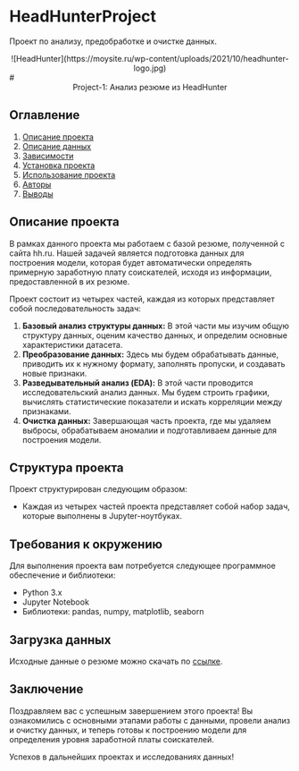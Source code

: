 # HeadHunterProject
Проект по анализу, предобработке и очистке данных.

<center> ![HeadHunter](https://moysite.ru/wp-content/uploads/2021/10/headhunter-logo.jpg) </center>
# <center> Project-1: Анализ резюме из HeadHunter </center>

## Оглавление
1. [Описание проекта](#Описание-проекта)
2. [Описание данных](#Описание-данных)
3. [Зависимости](#Зависимости)
4. [Установка проекта](#Установка-проекта)
5. [Использование проекта](#Использование-проекта)
6. [Авторы](#Авторы)
7. [Выводы](#Выводы)

## Описание проекта

В рамках данного проекта мы работаем с базой резюме, полученной с сайта hh.ru. Нашей задачей является подготовка данных для построения модели, которая будет автоматически определять примерную заработную плату соискателей, исходя из информации, предоставленной в их резюме.

Проект состоит из четырех частей, каждая из которых представляет собой последовательность задач:
1. **Базовый анализ структуры данных:** В этой части мы изучим общую структуру данных, оценим качество данных, и определим основные характеристики датасета.
2. **Преобразование данных:** Здесь мы будем обрабатывать данные, приводить их к нужному формату, заполнять пропуски, и создавать новые признаки.
3. **Разведывательный анализ (EDA):** В этой части проводится исследовательский анализ данных. Мы будем строить графики, вычислять статистические показатели и искать корреляции между признаками.
4. **Очистка данных:** Завершающая часть проекта, где мы удаляем выбросы, обрабатываем аномалии и подготавливаем данные для построения модели.

## Структура проекта

Проект структурирован следующим образом:

- Каждая из четырех частей проекта представляет собой набор задач, которые выполнены в Jupyter-ноутбуках.

## Требования к окружению

Для выполнения проекта вам потребуется следующее программное обеспечение и библиотеки:

- Python 3.x
- Jupyter Notebook
- Библиотеки: pandas, numpy, matplotlib, seaborn

## Загрузка данных

Исходные данные о резюме можно скачать по [ссылке](https://drive.google.com/file/d/1Kb78mAWYKcYlellTGhIjPI-bCcKbGuTn/view?usp=sharing).


## Заключение

Поздравляем вас с успешным завершением этого проекта! Вы ознакомились с основными этапами работы с данными, провели анализ и очистку данных, и теперь готовы к построению модели для определения уровня заработной платы соискателей.

Успехов в дальнейших проектах и исследованиях данных!
